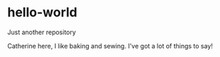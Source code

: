 # hello-world
Just another repository

Catherine here, I like baking and sewing.
I've got a lot of things to say!
